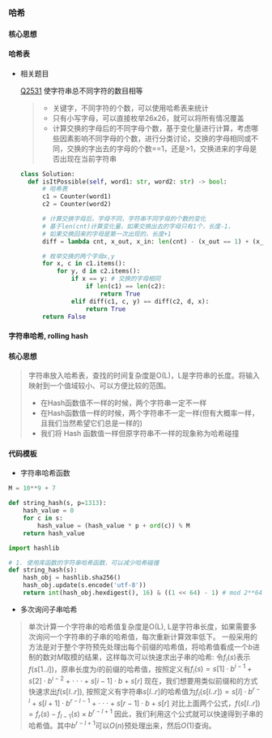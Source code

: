 ### 哈希

#### 核心思想

#### 哈希表

- 相关题目

  [Q2531] 使字符串总不同字符的数目相等
  > - 关键字，不同字符的个数，可以使用哈希表来统计
  > - 只有小写字母，可以直接枚举26x26，就可以将所有情况覆盖
  > - 计算交换的字母后的不同字母个数，基于变化量进行计算，考虑哪些因素影响不同字母的个数，进行分类讨论，交换的字母相同或不同，交换的字出去的字母的个数==1，还是>1，交换进来的字母是否出现在当前字符串

  ```python
  class Solution:
    def isItPossible(self, word1: str, word2: str) -> bool:
        # 哈希表
        c1 = Counter(word1)
        c2 = Counter(word2)

        # 计算交换字母后，字母不同，字符串不同字母的个数的变化
        # 基于len(cnt)计算变化量，如果交换出去的字母只有1个，长度-1，
        # 如果交换回来的字母是第一次出现的，长度+1
        diff = lambda cnt, x_out, x_in: len(cnt) - (x_out == 1) + (x_in not in cnt)

        # 枚举交换的两个字母x,y
        for x, c in c1.items():
            for y, d in c2.items():
                if x == y: # 交换的字母相同
                    if len(c1) == len(c2):
                        return True 
                elif diff(c1, c, y) == diff(c2, d, x):
                    return True
        return False
  ```

#### 字符串哈希, rolling hash

#### 核心思想
> 字符串放入哈希表，查找的时间复杂度是O(L)，L是字符串的长度。将输入映射到一个值域较小、可以方便比较的范围。
> - 在Hash函数值不一样的时候，两个字符串一定不一样
> - 在Hash函数值一样的时候，两个字符串不一定一样(但有大概率一样，且我们当然希望它们总是一样的)
> - 我们将 Hash 函数值一样但原字符串不一样的现象称为哈希碰撞

#### 代码模板
- 字符串哈希函数
```python
M = 10**9 + 7

def string_hash(s, p=1313):
    hash_value = 0
    for c in s:
        hash_value = (hash_value * p + ord(c)) % M
    return hash_value
```

```python
import hashlib

# 1. 使用库函数的字符串哈希函数，可以减少哈希碰撞
def string_hash(s):
    hash_obj = hashlib.sha256()
    hash_obj.update(s.encode('utf-8'))
    return int(hash_obj.hexdigest(), 16) & ((1 << 64) - 1) # mod 2**64
```

- 多次询问子串哈希
> 单次计算一个字符串的哈希值复杂度是O(L), L是字符串长度，如果需要多次询问一个字符串的子串的哈希值，每次重新计算效率低下。 
> 一般采用的方法是对于整个字符预先处理出每个前缀的哈希值，将哈希值看成一个$b$进制的数对$M$取模的结果，这样每次可以快速求出子串的哈希:
> 令$f_i(s)$表示$f(s[1..i])$，原串长度为$i$的前缀的哈希值，按照定义有$f_i(s) = s[1]\cdot{b^{i - 1}} + s[2]\cdot{b^{i - 2}} + \cdot\cdot\cdot + s[i-1]\cdot b + s[r]$
> 现在，我们想要用类似前缀和的方式快速求出$f(s[l..r])$, 按照定义有字符串$s[l..r]$的哈希值为$f_i(s[l..r]) = s[l]\cdot{b^{r - l}} + s[l+1]\cdot{b^{r - l - 1}} + \cdot\cdot\cdot + s[r-1]\cdot b + s[r]$
> 对比上面两个公式，$f(s[l..r]) = f_r(s) - f_{l-1}(s)\times b^{r-l+1}$
> 因此，我们利用这个公式就可以快速得到子串的哈希值。其中$b^{r-l+1}$可以$O(n)$预处理出来，然后$O(1)$查询。


[//]: #

  [Q2531]: <https://leetcode.cn/problems/make-number-of-distinct-characters-equal/description/>